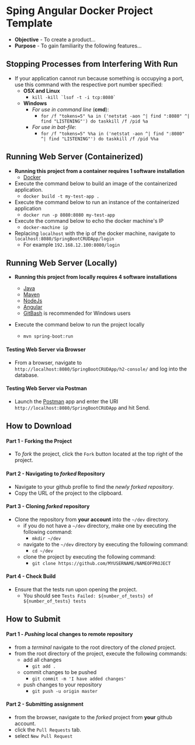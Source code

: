 # Sping Angular Docker Project Template

* **Objective** - To create a product...
* **Purpose** - To gain familiarity the following features...

## Stopping Processes from Interfering With Run
* If your application cannot run because something is occupying a port, use this command with the respective port number specified:
    * **OSX and Linux**
        * ``kill -kill `lsof -t -i tcp:8080` ``
    * **Windows**
        * _For use in command line_ (**cmd**):
            * `for /f "tokens=5" %a in ('netstat -aon ^| find ":8080" ^| find "LISTENING"') do taskkill /f /pid %a`
        * _For use in bat-file_:
            * `for /f "tokens=5" %%a in ('netstat -aon ^| find ":8080" ^| find "LISTENING"') do taskkill /f /pid %%a`

## Running Web Server (Containerized)
* **Running this project from a container requires 1 software installation**
    * [Docker](https://curriculeon.github.io/Curriculeon/lectures/containerization/docker/installation/content.html)
* Execute the command below to build an image of the containerized application.
    * `docker build -t my-test-app .`
* Execute the command below to run an instance of the containerized application
    * `docker run -p 8080:8080 my-test-app`
* Execute the command below to echo the docker machine's IP
    * `docker-machine ip`
* Replacing `localhost` with the ip of the docker machine, navigate to `localhost:8080/SpringBootCRUDApp/login`
    * For example `192.168.12.100:8080/login`


## Running Web Server (Locally)
* **Running this project from locally requires 4 software installations**
    * [Java](https://curriculeon.github.io/Curriculeon/lectures/java/installation/content.html)
    * [Maven](https://curriculeon.github.io/Curriculeon/lectures/java/build-automation/maven/installation/content.html)
    * [NodeJs](https://curriculeon.github.io/Curriculeon/lectures/nodejs/installation/content.html)
    * [Angular](https://curriculeon.github.io/Curriculeon/lectures/angular/installation/content.html)
    * [GitBash](https://curriculeon.github.io/Curriculeon/lectures/version-control-systems/git/installation/content.html) is recommended for Windows users
    
* Execute the command below to run the project locally
    * `mvn spring-boot:run`


#### Testing Web Server via Browser
* From a browser, navigate to `http://localhost:8080/SpringBootCRUDApp/h2-console/` and log into the database.

#### Testing Web Server via Postman
* Launch the [Postman](https://curriculeon.github.io/Curriculeon/lectures/java/web/postman/installation/content.html) app and enter the URI `http://localhost:8080/SpringBootCRUDApp` and hit Send.









## How to Download

#### Part 1 - Forking the Project
* To _fork_ the project, click the `Fork` button located at the top right of the project.


#### Part 2 - Navigating to _forked_ Repository
* Navigate to your github profile to find the _newly forked repository_.
* Copy the URL of the project to the clipboard.

#### Part 3 - Cloning _forked_ repository
* Clone the repository from **your account** into the `~/dev` directory.
    * if you do not have a `~/dev` directory, make one by executing the following command:
        * `mkdir ~/dev`
    * navigate to the `~/dev` directory by executing the following command:
        * `cd ~/dev`
    * clone the project by executing the following command:
        * `git clone https://github.com/MYUSERNAME/NAMEOFPROJECT`

#### Part 4 - Check Build
* Ensure that the tests run upon opening the project.
    * You should see `Tests Failed: ${number_of_tests} of ${number_of_tests} tests`







## How to Submit

#### Part 1 -  _Pushing_ local changes to remote repository
* from a _terminal_ navigate to the root directory of the _cloned_ project.
* from the root directory of the project, execute the following commands:
    * add all changes
        * `git add .`
    * commit changes to be pushed
        * `git commit -m 'I have added changes'`
    * push changes to your repository
        * `git push -u origin master`

#### Part 2 - Submitting assignment
* from the browser, navigate to the _forked_ project from **your** github account.
* click the `Pull Requests` tab.
* select `New Pull Request`
